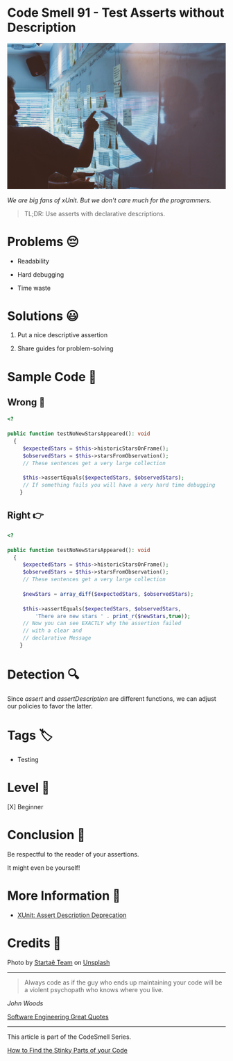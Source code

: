# Code Smell 91 - Test Asserts without Description

![Code Smell 91 - Test Asserts without Description](Code%20Smell%2091%20-%20Test%20Asserts%20without%20Description.jpg)

*We are big fans of xUnit. But we don't care much for the programmers.*

> TL;DR: Use asserts with declarative descriptions.

# Problems 😔 

- Readability

- Hard debugging

- Time waste

# Solutions 😃

1. Put a nice descriptive assertion

2. Share guides for problem-solving

# Sample Code 📖

## Wrong 🚫

<!-- [Gist Url](https://gist.github.com/mcsee/4edc85bb65bc9a70d11706086e0fab99) -->

```php
<?

public function testNoNewStarsAppeared(): void
  {
     $expectedStars = $this->historicStarsOnFrame();
     $observedStars = $this->starsFromObservation();
     // These sentences get a very large collection
  
     $this->assertEquals($expectedStars, $observedStars);
     // If something fails you will have a very hard time debugging
    }
```

## Right 👉

<!-- [Gist Url](https://gist.github.com/mcsee/72a551eb26d02f1480142e9cd41a5ca7) -->

```php
<?

public function testNoNewStarsAppeared(): void
  {
     $expectedStars = $this->historicStarsOnFrame();
     $observedStars = $this->starsFromObservation();
     // These sentences get a very large collection
  
     $newStars = array_diff($expectedStars, $observedStars);
  
     $this->assertEquals($expectedStars, $observedStars,
         'There are new stars ' . print_r($newStars,true));
     // Now you can see EXACTLY why the assertion failed 
     // with a clear and
     // declarative Message
    }
```

# Detection 🔍

Since *assert* and *assertDescription* are different functions, we can adjust our policies to favor the latter.

# Tags 🏷️

- Testing

# Level 🔋

[X] Beginner

# Conclusion 🏁

Be respectful to the reader of your assertions.

It might even be yourself!

# More Information 📕

- [XUnit: Assert Description Deprecation](https://github.com/xunit/xunit/issues/350)

# Credits 🙏

Photo by [Startaê Team](https://unsplash.com/@startaeteam) on [Unsplash](https://unsplash.com/s/photos/dialogue)  

* * *

> Always code as if the guy who ends up maintaining your code will be a violent psychopath who knows where you live.

_John Woods_

[Software Engineering Great Quotes](https://github.com/mcsee/Software-Design-Articles/tree/main/Articles/Quotes/Software%20Engineering%20Great%20Quotes/readme.md)

* * *

This article is part of the CodeSmell Series.

[How to Find the Stinky Parts of your Code](https://github.com/mcsee/Software-Design-Articles/tree/main/Articles/Code%20Smells/How%20to%20Find%20the%20Stinky%20parts%20of%20your%20Code/readme.md)
